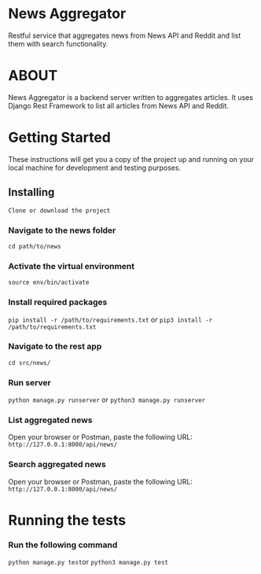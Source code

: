 # News Aggregator
Restful service that aggregates news from News API and Reddit and list them with search functionality.

# ABOUT
News Aggregator is a backend server written to aggregates articles. It uses Django Rest Framework to list all articles from News API and Reddit.

# Getting Started
These instructions will get you a copy of the project up and running on your local machine for development and testing purposes. 

## Installing
`Clone or download the project`

### Navigate to the news folder
`cd path/to/news`

### Activate the virtual environment
`source env/bin/activate`

### Install required packages
`pip install -r /path/to/requirements.txt` or `pip3 install -r /path/to/requirements.txt`

### Navigate to the rest app
`cd src/news/`

### Run server
`python manage.py runserver` or `python3 manage.py runserver`

### List aggregated news
Open your browser or Postman, paste the following URL: `http://127.0.0.1:8000/api/news/`

### Search aggregated news
Open your browser or Postman, paste the following URL: `http://127.0.0.1:8000/api/news/`

# Running the tests
### Run the following command
`python manage.py test`or `python3 manage.py test`

